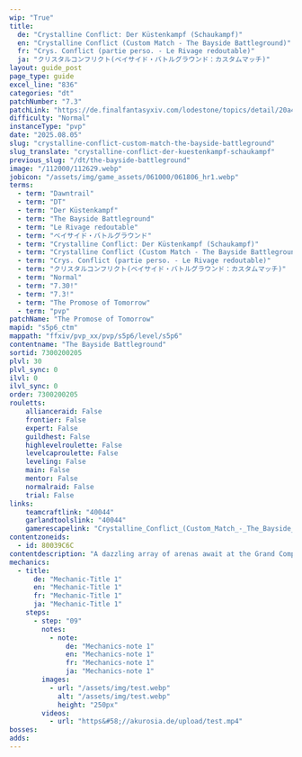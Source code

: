 ```yaml
---
wip: "True"
title:
  de: "Crystalline Conflict: Der Küstenkampf (Schaukampf)"
  en: "Crystalline Conflict (Custom Match - The Bayside Battleground)"
  fr: "Crys. Conflict (partie perso. - Le Rivage redoutable)"
  ja: "クリスタルコンフリクト(ベイサイド・バトルグラウンド：カスタムマッチ)"
layout: guide_post
page_type: guide
excel_line: "836"
categories: "dt"
patchNumber: "7.3"
patchLink: "https://de.finalfantasyxiv.com/lodestone/topics/detail/20a4ee7db3718a9ad232eb88b46812d27d717996"
difficulty: "Normal"
instanceType: "pvp"
date: "2025.08.05"
slug: "crystalline-conflict-custom-match-the-bayside-battleground"
slug_translate: "crystalline-conflict-der-kuestenkampf-schaukampf"
previous_slug: "/dt/the-bayside-battleground"
image: "/112000/112629.webp"
jobicon: "/assets/img/game_assets/061000/061806_hr1.webp"
terms:
  - term: "Dawntrail"
  - term: "DT"
  - term: "Der Küstenkampf"
  - term: "The Bayside Battleground"
  - term: "Le Rivage redoutable"
  - term: "ベイサイド・バトルグラウンド"
  - term: "Crystalline Conflict: Der Küstenkampf (Schaukampf)"
  - term: "Crystalline Conflict (Custom Match - The Bayside Battleground)"
  - term: "Crys. Conflict (partie perso. - Le Rivage redoutable)"
  - term: "クリスタルコンフリクト(ベイサイド・バトルグラウンド：カスタムマッチ)"
  - term: "Normal"
  - term: "7.30!"
  - term: "7.3!"
  - term: "The Promose of Tomorrow"
  - term: "pvp"
patchName: "The Promose of Tomorrow"
mapid: "s5p6_ctm"
mappath: "ffxiv/pvp_xx/pvp/s5p6/level/s5p6"
contentname: "The Bayside Battleground"
sortid: 7300200205
plvl: 30
plvl_sync: 0
ilvl: 0
ilvl_sync: 0
order: 7300200205
rouletts:
    allianceraid: False
    frontier: False
    expert: False
    guildhest: False
    highlevelroulette: False
    levelcaproulette: False
    leveling: False
    main: False
    mentor: False
    normalraid: False
    trial: False
links:
    teamcraftlink: "40044"
    garlandtoolslink: "40044"
    gamerescapelink: "Crystalline_Conflict_(Custom_Match_-_The_Bayside_Battleground)"
contentzoneids:
  - id: 80039C6C
contentdescription: "A dazzling array of arenas await at the Grand Companies' glamour-woven tactical training grounds. Designed with adventurers in mind, these strategic confrontations of but few competitors make for a thrilling challenge for newcome pups and Wolves' Den regulars alike.<br/><br/>At the end of the crystal line, who will stand victorious? Will it be you?"
mechanics:
  - title:
      de: "Mechanic-Title 1"
      en: "Mechanic-Title 1"
      fr: "Mechanic-Title 1"
      ja: "Mechanic-Title 1"
    steps:
      - step: "09"
        notes:
          - note:
              de: "Mechanics-note 1"
              en: "Mechanics-note 1"
              fr: "Mechanics-note 1"
              ja: "Mechanics-note 1"
        images:
          - url: "/assets/img/test.webp"
            alt: "/assets/img/test.webp"
            height: "250px"
        videos:
          - url: "https&#58;//akurosia.de/upload/test.mp4"
bosses:
adds:
---
```

